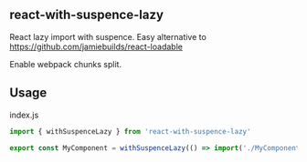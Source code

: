 react-with-suspence-lazy
---

React lazy import with suspence. Easy alternative to https://github.com/jamiebuilds/react-loadable

Enable webpack chunks split.

Usage
-----

index.js

```javascript
import { withSuspenceLazy } from 'react-with-suspence-lazy'

export const MyComponent = withSuspenceLazy(() => import('./MyComponent'));
```

